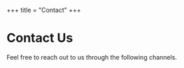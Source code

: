 +++
title = "Contact"
+++

# Contact Us

Feel free to reach out to us through the following channels.

